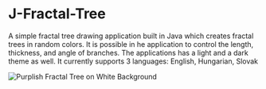 # J-Fractal-Tree
A simple fractal tree drawing application built in Java which creates fractal trees in random colors.
It is possible in he application to control the length, thickness, and angle of branches.
The applications has a light and a dark theme as well.
It currently supports 3 languages: English, Hungarian, Slovak

![Purplish Fractal Tree on White Background](https://i.imgur.com/YIg5kmk.jpg)
